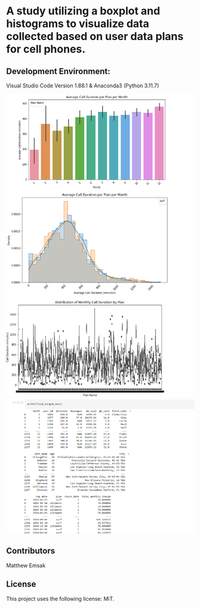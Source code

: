 # A study utilizing a boxplot and histograms to visualize data collected based on user data plans for cell phones.

## <strong> Development Environment: </strong> ## 
Visual Studio Code Version 1.88.1 & Anaconda3 (Python 3.11.7)


![]()<img width="723" alt="image" src="https://github.com/matthew813709/Gitimages/blob/f88b754ed7dfc6615a95b5efd4fbf5afb418f74f/Screenshot%202024-05-23%20165604.png">
![]()<img width="723" alt="image" src="https://github.com/matthew813709/Gitimages/blob/f88b754ed7dfc6615a95b5efd4fbf5afb418f74f/Screenshot%202024-05-23%20165613.png">
![]()<img width="723" alt="image" src="https://github.com/matthew813709/Gitimages/blob/f88b754ed7dfc6615a95b5efd4fbf5afb418f74f/Screenshot%202024-05-23%20165622.png">
![]()<img width="723" alt="image" src="https://github.com/matthew813709/Gitimages/blob/f88b754ed7dfc6615a95b5efd4fbf5afb418f74f/Screenshot%202024-05-23%20165638.png">

## <strong> Contributors </strong> ##
Matthew Emsak

## <strong> License </strong> ##
This project uses the following license: MiT.
